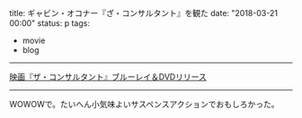 title: ギャビン・オコナー『ざ・コンサルタント』を観た
date: "2018-03-21 00:00"
status: p
tags:
- movie
- blog
---

[映画『ザ・コンサルタント』ブルーレイ＆DVDリリース](http://wwws.warnerbros.co.jp/consultant-movie/)

---

WOWOWで。たいへん小気味よいサスペンスアクションでおもしろかった。
